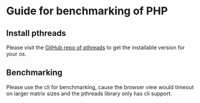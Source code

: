 # Guide for benchmarking of PHP

## Install pthreads
Please visit the [GitHub repo of pthreads](https://github.com/krakjoe/pthreads) to get the installable version for your os.

## Benchmarking
Please use the cli for benchmarking, cause the browser view would timeout on larger matrix sizes and the pthreads library only has cli support.